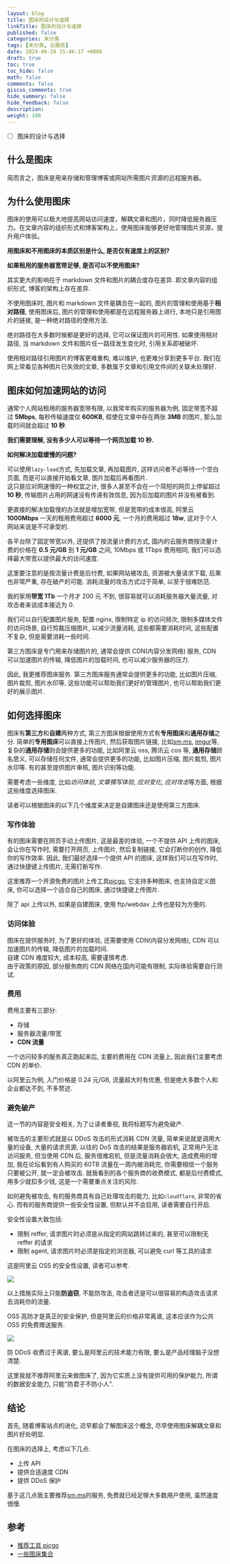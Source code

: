 ```yaml
---
layout: blog
title: 图床的设计与选择
linkTitle: 图床的设计与选择
published: false
categories: 未分类
tags: [未分类, 云服务]
date: 2024-06-28 15:46:17 +0800
draft: true
toc: true
toc_hide: false
math: false
comments: false
giscus_comments: true
hide_summary: false
hide_feedback: false
description: 
weight: 100
---
```


- [ ] 图床的设计与选择

## 什么是图床

简而言之，图床是用来存储和管理博客或网站所需图片资源的远程服务器。

## 为什么使用图床

图床的使用可以极大地提高网站访问速度，解耦文章和图片，同时降低服务器压力。在文章内容的组织形式和博客架构上，使用图床能够更好地管理图片资源，提升用户体验。

**用图床和不用图床的本质区别是什么, 是否仅有速度上的区别?**

**如果租用的服务器宽带足够, 是否可以不使用图床?**

其实更大的影响在于 markdown 文件和图片的耦合度存在差异. 即文章内容的组织形式, 博客的架构上存在差异.

不使用图床时, 图片和 markdown 文件是耦合在一起的, 图片的管理和使用基于**相对路径**,
使用图床后, 图片的管理和使用都是在远程服务器上进行, 本地只是引用图片的链接, 是一种绝对路径的使用方法.

绝对路径在大多数时候都是更好的选择, 它可以保证图片的可用性. 如果使用相对路径, 当 markdown 文件和图片任一路径发生变化时, 引用关系即被破坏.

使用相对路径引用图片的博客更难重构, 难以维护, 也更难分享到更多平台. 我们在网上常看见各种图片已失效的文章, 多数属于文章和引用文件间的关联未处理好.

## 图床如何加速网站的访问

通常个人网站租用的服务器宽带有限, 以我常年购买的服务器为例, 固定带宽不超过 **5Mbps**, 每秒传输速度仅 **600KB**, 假使在文章中存在两张 **3MB** 的图片, 那么加载时间就会超过 **10 秒**.

**我们需要理解, 没有多少人可以等待一个网页加载 10 秒.**

**如何解决加载缓慢的问题?**

可以使用`lazy-load`方式, 先加载文章, 再加载图片, 这样访问者不必等待一个空白页面, 而是可以直接开始看文章, 图片加载后再看图片.  
这只是应对网速慢的一种权宜之计, 很多人甚至不会在一个简短的网页上停留超过 **10 秒**, 传输图片占用的网速没有传递有效信息, 因为后加载的图片并没有被看到.

更直接的解决加载慢的办法就是增加宽带, 但是宽带的成本很高, 阿里云 **1000Mbps** 一天的租用费用超过 **6000 元**, 一个月的费用超过 **18w**, 这对于个人网站来说是不可承受的.

各平台除了固定带宽以外, 还提供了按流量计费的方式, 国内的云服务商按流量计费的价格在 **0.5 元/GB** 到 **1 元/GB** 之间, 10Mbps 或 1Tbps 费用相同, 我们可以选择最大带宽以提供最大的访问速度.

这里要注意的是按流量计费是后付费, 如果网站被攻击, 资源被大量请求下载, 后果也非常严重, 存在破产的可能. 消耗流量的攻击方式过于简单, 以至于很难防范.

我的家用**带宽 1Tb** 一个月才 200 元 不到, 很容易就可以消耗服务器大量流量, 对攻击者来说成本接近为 0.

我们可以自行配置图片服务, 配置 nginx, 限制特定 ip 的访问频次, 限制多媒体文件的访问场景, 自行剪裁压缩图片, 以减少流量消耗, 这些都需要消耗时间, 这些配置不复杂, 但是需要消耗一些时间.

第三方图床是专门用来存储图片的, 通常会提供 CDN(内容分发网络) 服务, CDN 可以加速图片的传输, 降低图片的加载时间, 也可以减少服务器的压力.

因此, 我更推荐图床服务. 第三方图床服务通常会提供更多的功能, 比如图片压缩, 图片裁剪, 图片水印等, 这些功能可以帮助我们更好的管理图片, 也可以帮助我们更好的展示图片.

## 如何选择图床

图床有**第三方**和**自建**两种方式, 第三方图床根据使用方式有**专用图床**和**通用存储**之分. 简单的**专用图床**可以直接上传图片, 然后获取图片链接, 比如[sm.ms](https://sm.ms/),
[imgur](https://imgur.com/)等, 复杂的**通用存储**则会提供更多的功能, 比如阿里云 oss, 腾讯云 cos 等, **通用存储**顾名思义, 可以存储任何文件, 通常会提供更多的功能, 比如图片压缩, 图片裁剪, 图片水印等.
有的甚至提供图片审核, 图片识别等功能.

需要考虑一些维度, 比如*访问体验*, _文章撰写体验_, _应对变化_, *应对攻击*等方面, 根据这些维度选择图床.

读者可以根据图床的以下几个维度来决定是自建图床还是使用第三方图床.

### 写作体验

有的图床需要在网页手动上传图片, 这是最差的体验, 一个不提供 API 上传的图床, 会让你在写作时, 需要打开网页, 上传图片, 然后复制链接, 它会打断你的创作, 降低你的写作效率.
因此, 我们最好选择一个提供 API 的图床, 这样我们可以在写作时, 通过快捷键上传图片, 无需打断写作.

这里推荐一个开源免费的图片上传工具[picgo](https://picgo.github.io/PicGo-Doc/en/guide/), 它支持多种图床, 也支持自定义图床, 你可以选择一个适合自己的图床, 通过快捷键上传图片.

除了 api 上传以外, 如果是自建图床, 使用 ftp/webdav 上传也是较为方便的.

### 访问体验

图床在提供服务时, 为了更好的体验, 还需要使用 CDN(内容分发网络), CDN 可以加速图片的传输, 降低图片的加载时间.  
自建 CDN 难度较大, 成本较高, 需要谨慎考虑.  
由于政策的原因, 部分服务商的 CDN 网络在国内可能有限制, 实际体验需要自行测试.

### 费用

费用主要有三部分:

- 存储
- 服务器流量/带宽
- **CDN 流量**

一个访问较多的服务真正跑起来后, 主要的费用在 CDN 流量上, 因此我们主要考虑 CDN 的单价.

以阿里云为例, 入门价格是 0.24 元/GB, 流量超大时有优惠, 但是绝大多数个人和企业都达不到, 不多赘述.

### 避免破产

这一节的内容是安全相关, 为了让读者重视, 我将标题写为避免破产.

被攻击的主要形式就是以 DDoS 攻击的形式消耗 CDN 流量, 简单来说就是调用大量的设备, 大量的请求资源, 以往的 DoS 攻击的结果是服务器宕机, 正常用户无法访问服务,
但当使用 CDN 后, 服务很难宕机, 但是流量消耗会很大, 造成费用的增加, 我在论坛看到有人购买的 60TB 流量在一周内被消耗完, 你需要相信一个服务只要被公开, 就一定会被攻击.
就我看到的各个服务商的收费模式, 都是后付费模式, 用多少就扣多少钱, 这是一个需要重点关注的风险.

如何避免被攻击, 有的服务商具有自己处理攻击的能力, 比如`cloudflare`, 非常的省心. 而有的服务商提供一些安全性设置, 但默认并不会启用, 读者需要自行开启.

安全性设置大致包括:

- 限制 reffer, 请求图片时必须是从指定的网站跳转过来的, 甚至可以限制无 reffer 的请求
- 限制 agent, 请求图片时必须是指定的浏览器, 可以避免 curl 等工具的请求

这是阿里云 OSS 的安全性设置, 读者可以参考.

![](https://s2.loli.net/2024/05/16/48JxCrzVY3diPes.png)

以上措施实际上只能**防盗窃**, 不能防攻击, 攻击者还是可以很容易的构造攻击请求去消耗你的流量.

OSS 高防才是真正的安全保护, 但是阿里云的价格非常离谱, 这本应该作为公共 OSS 的免费赠送服务.

![](https://s2.loli.net/2024/05/16/snC2fYNGIFepHVT.png)

防 DDoS 收费过于离谱, 要么是阿里云的技术能力有限, 要么是产品经理脑子没想清楚.

这里我就不推荐阿里云来做图床了, 因为它实质上没有提供可用的保护能力, 所谓的数据安全能力, 只能"防君子不防小人".

## 结论

首先, 随着博客站点的进化, 迟早都会了解图床这个概念, 尽早使用图床解耦文章和图片好处明显.

在图床的选择上, 考虑以下几点:

- 上传 API
- 提供合适速度 CDN
- 提供 DDoS 保护

基于这几点我主要推荐[sm.ms](https://smms.app/)的服务, 免费就已经足够大多数用户使用, 虽然速度很慢.

## 参考

- [推荐工具 picgo](https://github.com/Molunerfinn/PicGo/releases)
- [一些图床集合](https://zhuanlan.zhihu.com/p/58863378)
